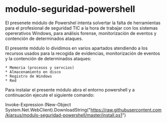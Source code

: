# modulo-seguridad-powershell
 
 

 El presenete módulo de Powershel intenta solvertar la falta de 
 herramientas para el profesional de seguridad TIC a la hora de 
 trabajar con los sistemas opererativos Windows, para análisis 
 forense, monitorización de eventos y contención de determinados 
 ataques.


 El presente módulo lo dividimos en varios apartados atendiendo a 
 los recursos usados para la recogida de evidencias, monitorización 
 de eventos y la contención de determinados ataques:
 
    * Memoria (procesos y servcios)
    * Almacenamiento en disco
    * Registro de Windows
    * Red

Para instalar el presente módulo abra el entorno powershell y a 
continuación ejecute el siguiente comando: 


Invoke-Expression (New-Object System.Net.WebClient).DownloadString("https://raw.githubusercontent.com/kiarsus/modulo-seguridad-powershell/master/install.ps1")
